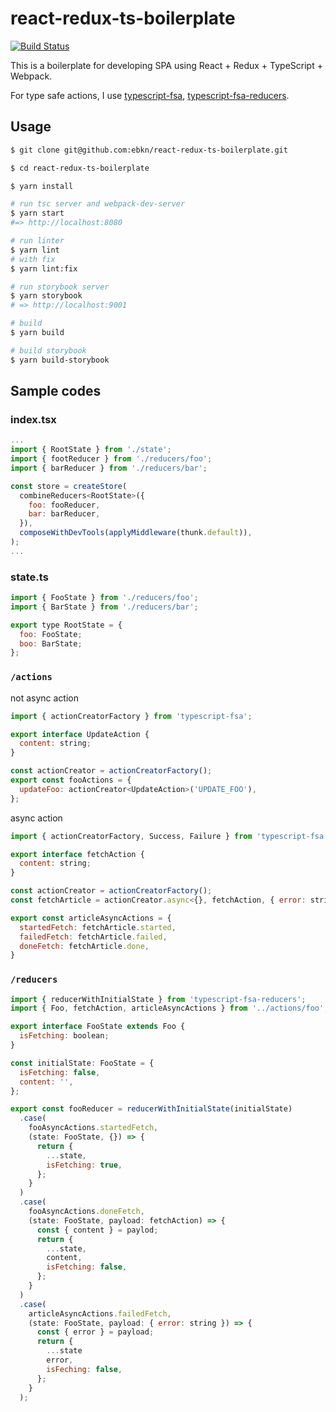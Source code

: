 # react-redux-ts-boilerplate

[![Build Status](https://travis-ci.org/ebkn/react-redux-ts-boilerplate.svg?branch=master)](https://travis-ci.org/ebkn/react-redux-ts-boilerplate)

This is a boilerplate for developing SPA using React + Redux + TypeScript + Webpack.

For type safe actions, I use [typescript-fsa](https://github.com/aikoven/typescript-fsa), [typescript-fsa-reducers](https://github.com/dphilipson/typescript-fsa-reducers).

## Usage
```sh
$ git clone git@github.com:ebkn/react-redux-ts-boilerplate.git

$ cd react-redux-ts-boilerplate

$ yarn install

# run tsc server and webpack-dev-server
$ yarn start
#=> http://localhost:8080

# run linter
$ yarn lint
# with fix
$ yarn lint:fix

# run storybook server
$ yarn storybook
# => http://localhost:9001

# build
$ yarn build

# build storybook
$ yarn build-storybook
```

## Sample codes
### index.tsx
```js
...
import { RootState } from './state';
import { footReducer } from './reducers/foo';
import { barReducer } from './reducers/bar';

const store = createStore(
  combineReducers<RootState>({
    foo: fooReducer,
    bar: barReducer,
  }),
  composeWithDevTools(applyMiddleware(thunk.default)),
);
...
```

### state.ts
```js
import { FooState } from './reducers/foo';
import { BarState } from './reducers/bar';

export type RootState = {
  foo: FooState;
  boo: BarState;
};
```

### `/actions`
not async action
```js
import { actionCreatorFactory } from 'typescript-fsa';

export interface UpdateAction {
  content: string;
}

const actionCreator = actionCreatorFactory();
export const fooActions = {
  updateFoo: actionCreator<UpdateAction>('UPDATE_FOO'),
};
```

async action
```js
import { actionCreatorFactory, Success, Failure } from 'typescript-fsa';

export interface fetchAction {
  content: string;
}

const actionCreator = actionCreatorFactory();
const fetchArticle = actionCreator.async<{}, fetchAction, { error: string }>('FETCH_ARTICLE');

export const articleAsyncActions = {
  startedFetch: fetchArticle.started,
  failedFetch: fetchArticle.failed,
  doneFetch: fetchArticle.done,
}
```

### `/reducers`
```js
import { reducerWithInitialState } from 'typescript-fsa-reducers';
import { Foo, fetchAction, articleAsyncActions } from '../actions/foo';

export interface FooState extends Foo {
  isFetching: boolean;
}

const initialState: FooState = {
  isFetching: false,
  content: '',
};

export const fooReducer = reducerWithInitialState(initialState)
  .case(
    fooAsyncActions.startedFetch,
    (state: FooState, {}) => {
      return {
        ...state,
        isFetching: true,
      };
    }
  )
  .case(
    fooAsyncActions.doneFetch,
    (state: FooState, payload: fetchAction) => {
      const { content } = paylod;
      return {
        ...state,
        content,
        isFetching: false,
      };
    }
  )
  .case(
    articleAsyncActions.failedFetch,
    (state: FooState, payload: { error: string }) => {
      const { error } = payload;
      return {
        ...state
        error,
        isFeching: false,
      };
    }
  );
```
